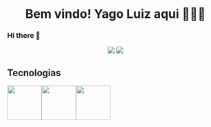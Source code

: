 <h1 align="center">Bem vindo! Yago Luiz aqui 🙋🏾‍♂️</h1>


### Hi there 👋
<div align="center">
<img src="https://github-readme-stats.vercel.app/api?username=yagolinha1&show_icons=true&theme=tokyonight">

<img src="https://github-readme-stats.vercel.app/api/top-langs/?username=yagolinha1&layout=compact&theme=tokyonight">
</div>


## Tecnologias

<div align="center" style=" display: flex; gap: 10p">


<img style="width: 80px" src="https://cdn.jsdelivr.net/gh/devicons/devicon@latest/icons/html5/html5-original.svg" />
          
<img style="width: 80px" src="https://cdn.jsdelivr.net/gh/devicons/devicon@latest/icons/css3/css3-original.svg" />

<img style="width: 80px" src="https://cdn.jsdelivr.net/gh/devicons/devicon@latest/icons/python312/python312s-original.svg" />
